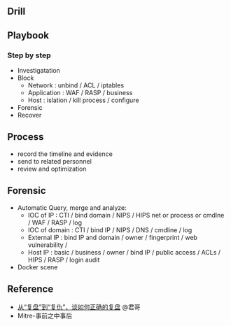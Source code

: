 ## Drill

## Playbook
### Step by step
- Investigatation
- Block
  - Network : unbind / ACL / iptables
  - Application : WAF / RASP / business
  - Host : islation / kill process / configure
- Forensic
- Recover

## Process
- record the timeline and evidence
- send to related personnel
- review and optimization

## Forensic

  - Automatic Query, merge and analyze:
    - IOC of IP : CTI / bind domain / NIPS / HIPS net or process or cmdlne / WAF / RASP / log 
    - IOC of domain : CTI / bind IP / NIPS / DNS / cmdline / log
    - External IP : bind IP and domain / owner / fingerprint / web vulnerability / 
    - Host IP : basic / business / owner / bind IP / public access / ACLs / HIPS / RASP / login audit
  - Docker scene

## Reference
- [从“复盘”到“复仇”，谈如何正确的复盘](https://www.secrss.com/articles/29912) @君哥
- Mitre-事前之中事后

